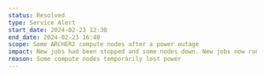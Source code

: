 ```yaml
---
status: Resolved
type: Service Alert
start_date: 2024-02-23 12:30
end_date: 2024-02-23 16:40
scope: Some ARCHER2 compute nodes after a power outage
impact: New jobs had been stopped and some nodes down. New jobs now running and almost all nodes back in service.
reason: Some compute nodes temporarily lost power
---
```


